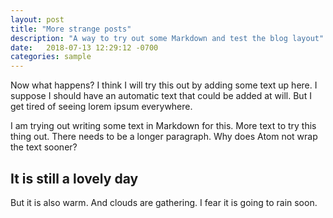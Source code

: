 ```yaml
---
layout: post
title: "More strange posts"
description: "A way to try out some Markdown and test the blog layout"
date:   2018-07-13 12:29:12 -0700
categories: sample
---
```


Now what happens?  I think I will try this out by adding some text up here.  I suppose I should have an automatic text that could be added at will.  But I get tired of seeing lorem ipsum everywhere.

I am trying out writing some text in Markdown for this. More text to try this thing out.  There needs to be a longer paragraph.  Why does Atom not wrap the text sooner?

## It is still a lovely day

But it is also warm.  And clouds are gathering.  I fear it is going to rain soon.
